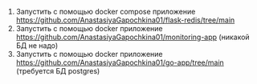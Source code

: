 1) Запустить с помощью docker compose приложение https://github.com/AnastasiyaGapochkina01/flask-redis/tree/main
2) Запустить с помощью docker приложение https://github.com/AnastasiyaGapochkina01/monitoring-app (никакой БД не надо)
3) Запустить с помощью docker приложение https://github.com/AnastasiyaGapochkina01/go-app/tree/main (требуется БД postgres)
